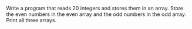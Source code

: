 Write a program that reads 20 integers and stores them in an array.
Store the even numbers in the even array and the odd numbers in the odd array. Print all three arrays.